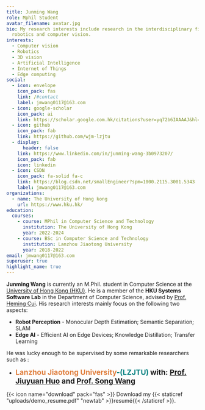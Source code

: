 ```yaml
---
title: Junming Wang
role: Mphil Student
avatar_filename: avatar.jpg
bio: My research interests include research in the interdisciplinary field of
  robotics and computer vision.
interests:
  - Computer vision
  - Robotics
  - 3D vision
  - Artificial Intelligence
  - Internet of Things
  - Edge computing
social:
  - icon: envelope
    icon_pack: fas
    link: /#contact
    label: jmwang0117@163.com
  - icon: google-scholar
    icon_pack: ai
    link: https://scholar.google.com.hk/citations?user=yq72b6IAAAAJ&hl=zh-CN
  - icon: github
    icon_pack: fab
    link: https://github.com/wjm-lzjtu
  - display:
      header: false
    link: https://www.linkedin.com/in/junming-wang-3b0973207/
    icon_pack: fab
    icon: linkedin
  - icon: CSDN
    icon_pack: fa-solid fa-c
    link: https://blog.csdn.net/smallEngineer?spm=1000.2115.3001.5343
    label: jmwang0117@163.com
organizations:
  - name: The University of Hong kong
    url: https://www.hku.hk/
education:
  courses:
    - course: MPhil in Computer Science and Technology
      institution: The University of Hong Kong
      year: 2022-2024
    - course: BSc in Computer Science and Technology
      institution: Lanzhou Jiaotong University
      year: 2018-2022
email: jmwang0117@163.com
superuser: true
highlight_name: true
---
```

**Junming Wang** is currently an M.Phil. student in Computer Science at the [University of Hong Kong (HKU)](https://www.hku.hk/). He is a member of the **HKU Systems Software Lab** in the Department of Computer Science, advised by [Prof. Heming Cui](https://i.cs.hku.hk/~heming/). 
His research interests mainly focus on the following two aspects:</br>
- **Robot Perception** - Monocular Depth Estimation; Semantic Separation; SLAM
- **Edge AI** - Efficient AI on Edge Devices; Knowledge Distillation; Transfer Learning

He was lucky enough to be supervised by some remarkable researchers such as : 

* <b style="color:#E08040; font-size:19px">**Lanzhou Jiaotong University**</b><b style="color:#008080; font-size:19px">-(LZJTU)</b>
  <b style="font-size:19px">
      **with:** [Prof. Jiuyuan Huo](http://faculty.lzjtu.edu.cn/hjy/zh_CN/index.htm) **and**  [Prof. Song Wang](https://dxxy.lzjtu.edu.cn/info/1156/3000.htm)
  </b>
  

{{< icon name="download" pack="fas" >}} Download my {{< staticref "uploads/demo_resume.pdf" "newtab" >}}resumé{{< /staticref >}}.

